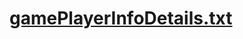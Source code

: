 # [gamePlayerInfoDetails.txt](https://github.com/adityaapp1993/gamePlayerInfoProject/files/8626067/gamePlayerInfoDetails.txt)
